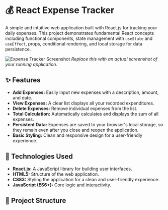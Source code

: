 # 💰 React Expense Tracker

A simple and intuitive web application built with React.js for tracking your daily expenses. This project demonstrates fundamental React concepts including functional components, state management with `useState` and `useEffect`, props, conditional rendering, and local storage for data persistence.

![Expense Tracker Screenshot](https://via.placeholder.com/800x500?text=Expense+Tracker+Screenshot)
*Replace this with an actual screenshot of your running application.*

## ✨ Features

*   **Add Expenses:** Easily input new expenses with a description, amount, and date.
*   **View Expenses:** A clear list displays all your recorded expenditures.
*   **Delete Expenses:** Remove individual expenses from the list.
*   **Total Calculation:** Automatically calculates and displays the sum of all expenses.
*   **Persistent Data:** Expenses are saved to your browser's local storage, so they remain even after you close and reopen the application.
*   **Basic Styling:** Clean and responsive design for a user-friendly experience.

## 🚀 Technologies Used

*   **React.js:** A JavaScript library for building user interfaces.
*   **HTML5:** Structure of the web application.
*   **CSS3:** Styling the application for a clean and user-friendly experience.
*   **JavaScript (ES6+):** Core logic and interactivity.

## 📁 Project Structure
